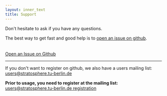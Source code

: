 ```yaml
---
layout: inner_text
title: Support 
---
```



Don't hesitate to ask if you have any questions.

The best way to get fast and good help is to [open an issue on github](https://github.com/dimalabs/ozone/issues/new).
<br>
 <div class="text-center" style="padding-top:20px">
<a href="https://github.com/dimalabs/ozone/issues/new" class=" btn btn-primary btn-lg">Open an Issue on Github</a>
</div>
<hr>

If you don't want to register on github, we also have a users mailing list:<br>
	<a href="mailto:users@stratosphere.tu-berlin.de">users@stratosphere.tu-berlin.de</a>
<p>
	<strong>Prior to usage, you need to register at the mailing list:</strong><br>
	<a href="https://lists.tu-berlin.de/mailman/listinfo/stratosphere-users">users@stratosphere.tu-berlin.de registration</a>
</p>

